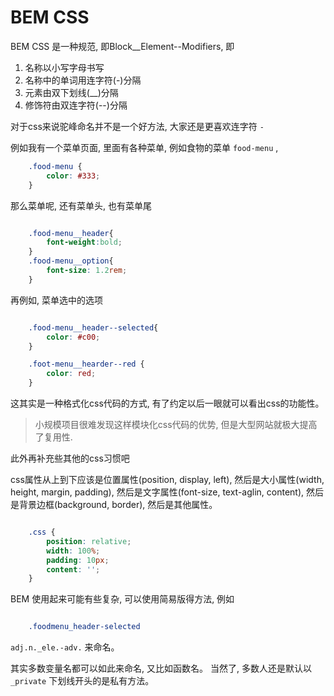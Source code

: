 # BEM CSS

BEM CSS 是一种规范, 即Block__Element--Modifiers, 即

1. 名称以小写字母书写
2. 名称中的单词用连字符(-)分隔
3. 元素由双下划线(__)分隔
4. 修饰符由双连字符(--)分隔

对于css来说驼峰命名并不是一个好方法, 大家还是更喜欢连字符 `-` 

例如我有一个菜单页面, 里面有各种菜单, 例如食物的菜单 `food-menu` , 

```css
    .food-menu {
        color: #333; 
    }
```

那么菜单呢, 还有菜单头, 也有菜单尾

```css

    .food-menu__header{
        font-weight:bold; 
    }
    .food-menu__option{
        font-size: 1.2rem; 
    }
```

再例如, 菜单选中的选项

```css

    .food-menu__header--selected{
        color: #c00; 
    }

    .foot-menu__hearder--red {
        color: red; 
    }
```

这其实是一种格式化css代码的方式, 有了约定以后一眼就可以看出css的功能性。 

> 小规模项目很难发现这样模块化css代码的优势, 但是大型网站就极大提高了复用性.

此外再补充些其他的css习惯吧

css属性从上到下应该是位置属性(position, display, left), 然后是大小属性(width, height, margin, padding), 然后是文字属性(font-size, text-aglin, content), 然后是背景边框(background, border), 然后是其他属性。 

```css

    .css {
        position: relative; 
        width: 100%; 
        padding: 10px; 
        content: ''; 
    }
```

BEM 使用起来可能有些复杂, 可以使用简易版得方法, 例如

```css

    .foodmenu_header-selected
```

 `adj.n._ele.-adv.` 来命名。 

其实多数变量名都可以如此来命名, 又比如函数名。 当然了, 多数人还是默认以 `_private` 下划线开头的是私有方法。 